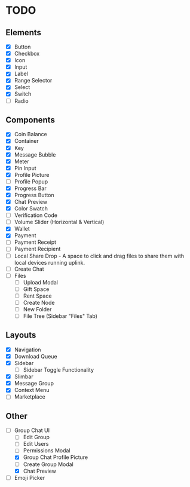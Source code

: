 # TODO

## Elements

- [x] Button
- [x] Checkbox
- [x] Icon
- [x] Input
- [x] Label
- [x] Range Selector
- [x] Select
- [x] Switch
- [ ] Radio

## Components

- [x] Coin Balance
- [x] Container
- [x] Key
- [x] Message Bubble
- [x] Meter
- [x] Pin Input
- [x] Profile Picture
- [ ] Profile Popup
- [x] Progress Bar
- [x] Progress Button
- [x] Chat Preview
- [x] Color Swatch
- [ ] Verification Code
- [ ] Volume Slider (Horizontal & Vertical)
- [x] Wallet
- [x] Payment
- [ ] Payment Receipt
- [ ] Payment Recipient
- [ ] Local Share Drop - A space to click and drag files to share them with local devices running uplink.
- [ ] Create Chat
- [ ] Files
  - [ ] Upload Modal
  - [ ] Gift Space
  - [ ] Rent Space
  - [ ] Create Node
  - [ ] New Folder
  - [ ] File Tree (Sidebar "Files" Tab)

## Layouts

- [x] Navigation
- [x] Download Queue
- [x] Sidebar
  - [ ] Sidebar Toggle Functionality
- [x] Slimbar
- [x] Message Group
- [x] Context Menu
- [ ] Marketplace

## Other

- [ ] Group Chat UI
  - [ ] Edit Group
  - [ ] Edit Users
  - [ ] Permissions Modal
  - [x] Group Chat Profile Picture
  - [ ] Create Group Modal
  - [x] Chat Preview
- [ ] Emoji Picker
